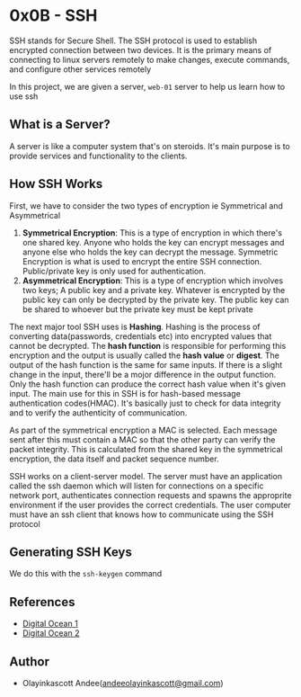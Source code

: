 # 0x0B - SSH
SSH stands for Secure Shell. The SSH protocol is used to establish encrypted connection between two devices. It is the primary means of connecting to linux servers remotely to make changes, execute commands, and configure other services remotely

In this project, we are given a server, `web-01` server to help us learn how to use ssh

## What is a Server?
A server is like a computer system that's on steroids. It's main purpose is to provide services and functionality to the clients.

## How SSH Works
First, we have to consider the two  types of encryption ie Symmetrical and Asymmetrical
1. **Symmetrical Encryption**: This is a type of encryption in which there's one shared key. Anyone who holds the key can encrypt messages and anyone else who holds the key can decrypt the message. Symmetric Encryption is what is used to encrypt the entire SSH connection. Public/private key is only used for authentication.
2. **Asymmetrical Encryption**: This is a type of encryption which involves two keys; A public key and a private key. Whatever is encrypted by the public key can only be decrypted by the private key. The public key can be shared to whoever but the private key must be kept private

The next major tool SSH uses is **Hashing**. Hashing is the process of converting data(passwords, credentials etc) into encrypted values that cannot be decrypted. The **hash function** is responsible for performing this encryption and the output is usually called the **hash value** or **digest**. The output of the hash function is the same for same inputs. If there is a slight change in the input, there'll be a mojor difference in the output function. Only the hash function can produce the correct hash value when it's given input. The main use for this in SSH is for hash-based message authentication codes(HMAC). It's basically just to check for data integrity and to verify the authenticity of communication.

As part of the symmetrical encryption a MAC is selected. Each message sent after this must contain a MAC so that the other party can verify the packet integrity. This is calculated from the shared key in the symmetrical encryption, the data itself and packet sequence number.

SSH works on a client-server model. The server must have an application called the ssh daemon which will listen for connections on a specific network port, authenticates connection requests and spawns the approprite environment if the user provides the correct credentials. The user computer must have an ssh client that knows how to communicate using the SSH protocol

## Generating SSH Keys
We do this with the `ssh-keygen` command

## References
* [Digital Ocean 1](https://www.digitalocean.com/community/tutorials/ssh-essentials-working-with-ssh-servers-clients-and-keys)
* [Digital Ocean 2](https://www.digitalocean.com/community/tutorials/understanding-the-ssh-encryption-and-connection-process)

## Author
* Olayinkascott Andee(andeeolayinkascott@gmail.com)
